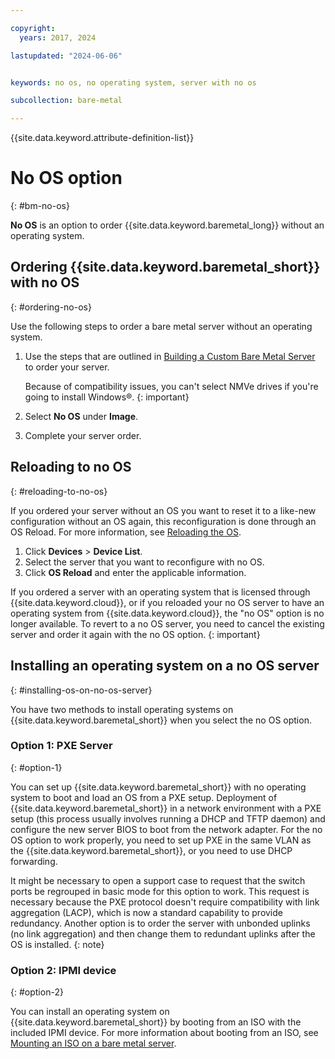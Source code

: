```yaml
---

copyright:
  years: 2017, 2024

lastupdated: "2024-06-06"


keywords: no os, no operating system, server with no os

subcollection: bare-metal

---
```


{{site.data.keyword.attribute-definition-list}}

# No OS option
{: #bm-no-os}

**No OS** is an option to order {{site.data.keyword.baremetal_long}} without an operating system.

## Ordering {{site.data.keyword.baremetal_short}} with no OS
{: #ordering-no-os}

Use the following steps to order a bare metal server without an operating system.

1. Use the steps that are outlined in [Building a Custom Bare Metal Server](/docs/bare-metal?topic=bare-metal-ordering-baremetal-server) to order your server.


   Because of compatibility issues, you can't select NMVe drives if you're going to install Windows&reg;.
   {: important}

2. Select **No OS** under **Image**.
3. Complete your server order.

## Reloading to no OS
{: #reloading-to-no-os}

If you ordered your server without an OS you want to reset it to a like-new configuration without an OS again, this reconfiguration is done through an OS Reload. For more information, see [Reloading the OS](/docs/bare-metal?topic=bare-metal-reloading-the-os).

1. Click **Devices** > **Device List**.
2. Select the server that you want to reconfigure with no OS.
3. Click **OS Reload** and enter the applicable information.

If you ordered a server with an operating system that is licensed through {{site.data.keyword.cloud}}, or if you reloaded your no OS server to have an operating system from {{site.data.keyword.cloud}}, the "no OS" option is no longer available. To revert to a no OS server, you need to cancel the existing server and order it again with the no OS option.
   {: important}

## Installing an operating system on a no OS server
{: #installing-os-on-no-os-server}

You have two methods to install operating systems on {{site.data.keyword.baremetal_short}} when you select the no OS option.

### Option 1: PXE Server
{: #option-1}

You can set up {{site.data.keyword.baremetal_short}} with no operating system to boot and load an OS from a PXE setup. Deployment of {{site.data.keyword.baremetal_short}} in a network environment with a PXE setup (this process usually involves running a DHCP and TFTP daemon) and configure the new server BIOS to boot from the network adapter. For the no OS option to work properly, you need to set up PXE in the same VLAN as the {{site.data.keyword.baremetal_short}}, or you need to use DHCP forwarding.

It might be necessary to open a support case to request that the switch ports be regrouped in basic mode for this option to work. This request is necessary because the PXE protocol doesn't require compatibility with link aggregation (LACP), which is now a standard capability to provide redundancy. Another option is to order the server with unbonded uplinks (no link aggregation) and then change them to redundant uplinks after the OS is installed.
{: note}

### Option 2: IPMI device
{: #option-2}

You can install an operating system on {{site.data.keyword.baremetal_short}} by booting from an ISO with the included IPMI device. For more information about booting from an ISO, see [Mounting an ISO on a bare metal server](/docs/bare-metal?topic=bare-metal-bm-mount-iso).
